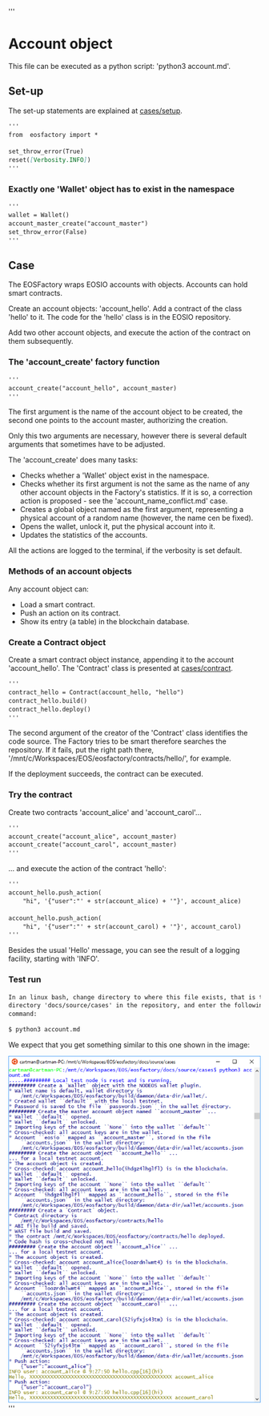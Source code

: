 '''
# Account object

This file can be executed as a python script: 'python3 account.md'.

## Set-up

The set-up statements are explained at <a href="setup.html">cases/setup</a>.

```md
'''
from  eosfactory import *

set_throw_error(True)
reset([Verbosity.INFO])
'''
```

### Exactly one 'Wallet' object has to exist in the namespace

```md
'''
wallet = Wallet()   
account_master_create("account_master")
set_throw_error(False)
'''
```

## Case

The EOSFactory wraps EOSIO accounts with objects. Accounts can hold smart
contracts. 

Create an account objects: 'account_hello'. Add a contract of the class
'hello' to it. The code for the 'hello' class is in the EOSIO repository.

Add two other account objects, and execute the action of the contract on them 
subsequently.

### The 'account_create' factory function

```md
'''
account_create("account_hello", account_master)
'''
```

The first argument is the name of the account object to be created, the second
one points to the account master, authorizing the creation.

Only this two arguments are necessary, however there is several default 
arguments that sometimes have to be adjusted.

The 'account_create' does many tasks:

* Checks whether a 'Wallet' object exist in the namespace.
* Checks whether its first argument is not the same as the name of any other
    account objects in the Factory's statistics. If it is so, a correction
    action is proposed - see the 'account_name_conflict.md' case.
* Creates a global object named as the first argument, representing 
    a physical account of a random name (however, the name cen be fixed).
* Opens the wallet, unlock it, put the physical account into it.
* Updates the statistics of the accounts.

All the actions are logged to the terminal, if the verbosity is set default. 

### Methods of an account objects

Any account object can:

* Load a smart contract.
* Push an action on its contract.
* Show its entry (a table) in the blockchain database.

### Create a Contract object

Create a smart contract object instance, appending it to the account 
'account_hello'. The 'Contract' class is presented at <a href="contract.html">cases/contract</a>.

```md
'''
contract_hello = Contract(account_hello, "hello")
contract_hello.build()
contract_hello.deploy()
'''
```

The second argument of the creator of the 'Contract' class identifies the 
code source. The Factory tries to be smart therefore searches the repository. 
If it fails, put the right path there, 
'/mnt/c/Workspaces/EOS/eosfactory/contracts/hello/',
for example.

If the deployment succeeds, the contract can be executed.

### Try the contract

Create two contracts 'account_alice' and 'account_carol'...

```md
'''
account_create("account_alice", account_master)
account_create("account_carol", account_master)
'''
```

... and execute the action of the contract 'hello':

```md
'''
account_hello.push_action(
    "hi", '{"user":"' + str(account_alice) + '"}', account_alice)

account_hello.push_action(
    "hi", '{"user":"' + str(account_carol) + '"}', account_carol)
'''
```

Besides the usual 'Hello' message, you can see the result of a logging 
facility, starting with 'INFO'.

### Test run

```md
In an linux bash, change directory to where this file exists, that is the 
directory 'docs/source/cases' in the repository, and enter the following 
command:
```
```md
$ python3 account.md
```

We expect that you get something similar to this one shown in the image:

<img src="account.png" 
    onerror="this.src='../../../source/cases/account.png'"   
    width="720px"/>
'''